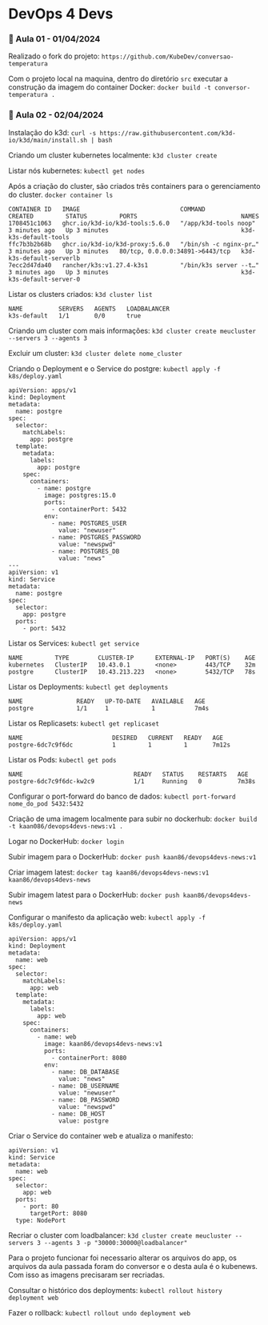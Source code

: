 # DevOps 4 Devs

### :memo: Aula 01 - 01/04/2024

Realizado o fork do projeto: `https://github.com/KubeDev/conversao-temperatura`

Com o projeto local na maquina, dentro do diretório `src` executar a construção da imagem do container Docker: `docker build -t conversor-temperatura .`

### :memo: Aula 02 - 02/04/2024 
Instalação do k3d: `curl -s https://raw.githubusercontent.com/k3d-io/k3d/main/install.sh | bash`

Criando um cluster kubernetes localmente: `k3d cluster create`

Listar nós kubernetes: `kubectl get nodes`

Após a criação do cluster, são criados três containers para o gerenciamento do cluster. `docker container ls`

```
CONTAINER ID   IMAGE                            COMMAND                  CREATED         STATUS         PORTS                             NAMES
1708451c1063   ghcr.io/k3d-io/k3d-tools:5.6.0   "/app/k3d-tools noop"    3 minutes ago   Up 3 minutes                                     k3d-k3s-default-tools
ffc7b3b2b68b   ghcr.io/k3d-io/k3d-proxy:5.6.0   "/bin/sh -c nginx-pr…"   3 minutes ago   Up 3 minutes   80/tcp, 0.0.0.0:34891->6443/tcp   k3d-k3s-default-serverlb
7ecc2d47da40   rancher/k3s:v1.27.4-k3s1         "/bin/k3s server --t…"   3 minutes ago   Up 3 minutes                                     k3d-k3s-default-server-0
```

Listar os clusters criados: `k3d cluster list`
```
NAME          SERVERS   AGENTS   LOADBALANCER
k3s-default   1/1       0/0      true
```

Criando um cluster com mais informações: `k3d cluster create meucluster --servers 3 --agents 3`

Excluir um cluster: `k3d cluster delete nome_cluster`

Criando o Deployment e o Service do postgre: `kubectl apply -f k8s/deploy.yaml`
```
apiVersion: apps/v1
kind: Deployment
metadata:
  name: postgre
spec:
  selector:
    matchLabels:
      app: postgre
  template:
    metadata:
      labels:
        app: postgre
    spec:
      containers:
        - name: postgre
          image: postgres:15.0
          ports:
            - containerPort: 5432
          env:
            - name: POSTGRES_USER
              value: "newuser"
            - name: POSTGRES_PASSWORD
              value: "newspwd"
            - name: POSTGRES_DB
              value: "news"
---
apiVersion: v1
kind: Service
metadata:
  name: postgre
spec:
  selector:
    app: postgre
  ports:
    - port: 5432
```

Listar os Services: `kubectl get service`
```
NAME         TYPE        CLUSTER-IP      EXTERNAL-IP   PORT(S)    AGE
kubernetes   ClusterIP   10.43.0.1       <none>        443/TCP    32m
postgre      ClusterIP   10.43.213.223   <none>        5432/TCP   78s
```

Listar os Deployments: `kubectl get deployments`
```
NAME               READY   UP-TO-DATE   AVAILABLE   AGE
postgre            1/1     1            1           7m4s
```

Listar os Replicasets: `kubectl get replicaset`
```
NAME                         DESIRED   CURRENT   READY   AGE
postgre-6dc7c9f6dc           1         1         1       7m12s
```


Listar os Pods: `kubectl get pods`
```
NAME                               READY   STATUS    RESTARTS   AGE
postgre-6dc7c9f6dc-kw2c9           1/1     Running   0          7m38s
```

Configurar o port-forward do banco de dados: `kubectl port-forward nome_do_pod 5432:5432`

Criação de uma imagem localmente para subir no dockerhub: `docker build -t kaan086/devops4devs-news:v1 .`

Logar no DockerHub: `docker login`

Subir imagem para o DockerHub: `docker push kaan86/devops4devs-news:v1` 

Criar imagem latest: `docker tag kaan86/devops4devs-news:v1 kaan86/devops4devs-news`

Subir imagem latest para o DockerHub: `docker push kaan86/devops4devs-news`

Configurar o manifesto da aplicação web: `kubectl apply -f k8s/deploy.yaml`
```
apiVersion: apps/v1
kind: Deployment
metadata:
  name: web
spec:
  selector:
    matchLabels:
      app: web
  template:
    metadata:
      labels:
        app: web
    spec:
      containers:
        - name: web
          image: kaan86/devops4devs-news:v1
          ports:
            - containerPort: 8080
          env:
            - name: DB_DATABASE
              value: "news"
            - name: DB_USERNAME
              value: "newuser" 
            - name: DB_PASSWORD
              value: "newspwd"
            - name: DB_HOST
              value: postgre
```

Criar o Service do container web e atualiza o manifesto:
```
apiVersion: v1
kind: Service
metadata:
  name: web
spec:
  selector:
    app: web
  ports:
    - port: 80
      targetPort: 8080
  type: NodePort
```

Recriar o cluster com loadbalancer: `k3d cluster create meucluster --servers 3 --agents 3 -p "30000:30000@loadbalancer"`

Para o projeto funcionar foi necessario alterar os arquivos do app, os arquivos da aula passada foram do conversor e o desta aula é o kubenews. Com isso as imagens precisaram ser recriadas.

Consultar o histórico dos deployments: `kubectl rollout history deployment web`

Fazer o rollback: `kubectl rollout undo deployment web`